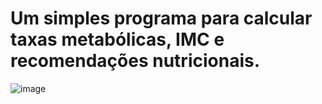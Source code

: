 # Um simples programa para calcular taxas metabólicas, IMC e recomendações nutricionais.

![image](https://github.com/devhenrique22/FitnessGoalsToolkit/assets/14983121/81e53b86-72ae-4791-92be-11833b03a363)


